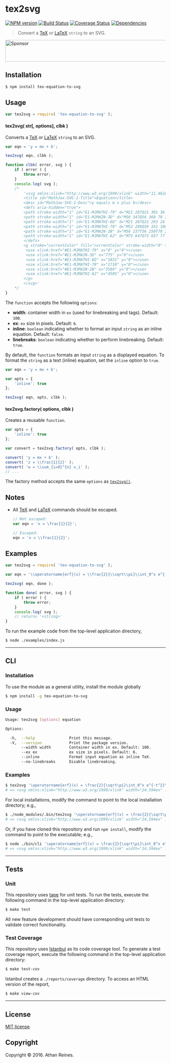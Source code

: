 tex2svg
===
[![NPM version][npm-image]][npm-url] [![Build Status][build-image]][build-url] [![Coverage Status][coverage-image]][coverage-url] [![Dependencies][dependencies-image]][dependencies-url]

> Convert a [TeX][tex] or [LaTeX][latex] `string` to an SVG.

<a target="_blank" rel="nofollow" href="https://app.codesponsor.io/link/2GH3ESgBANYoWNMCAicW2LQk/kgryte/tex-equation-to-svg"><img alt="Sponsor" width="888" height="68" src="https://app.codesponsor.io/embed/2GH3ESgBANYoWNMCAicW2LQk/kgryte/tex-equation-to-svg.svg"/></a>


## Installation

``` bash
$ npm install tex-equation-to-svg
```


## Usage

``` javascript
var tex2svg = require( 'tex-equation-to-svg' );
```

<a name="tex2svg"></a>
#### tex2svg( str[, options], clbk )

Converts a [TeX][tex] or [LaTeX][latex] `string` to an SVG.

``` javascript
var eqn = 'y = mx + b';

tex2svg( eqn, clbk );

function clbk( error, svg ) {
	if ( error ) {
		throw error;
	}
	console.log( svg );
	/*
		'<svg xmlns:xlink="http://www.w3.org/1999/xlink" width="11.462ex" height="2.509ex" style="vertical-align: -0.671ex;" viewBox="0 -791.3 4935 1080.4" role="math" focusable="false" xmlns="http://www.w3.org/2000/svg" aria-labelledby="MathJax-SVG-1-Title MathJax-SVG-1-Desc">
		<title id="MathJax-SVG-1-Title">Equation</title>
		<desc id="MathJax-SVG-1-Desc">y equals m x plus b</desc>
		<defs aria-hidden="true">
		<path stroke-width="1" id="E1-MJMATHI-79" d="M21 287Q21 301 36 335T84 406T158 442Q199 442 224 419T250 355Q248 336 247 334Q247 331 231 288T198 191T182 105Q182 62 196 45T238 27Q261 27 281 38T312 61T339 94Q339 95 344 114T358 173T377 247Q415 397 419 404Q432 431 462 431Q475 431 483 424T494 412T496 403Q496 390 447 193T391 -23Q363 -106 294 -155T156 -205Q111 -205 77 -183T43 -117Q43 -95 50 -80T69 -58T89 -48T106 -45Q150 -45 150 -87Q150 -107 138 -122T115 -142T102 -147L99 -148Q101 -153 118 -160T152 -167H160Q177 -167 186 -165Q219 -156 247 -127T290 -65T313 -9T321 21L315 17Q309 13 296 6T270 -6Q250 -11 231 -11Q185 -11 150 11T104 82Q103 89 103 113Q103 170 138 262T173 379Q173 380 173 381Q173 390 173 393T169 400T158 404H154Q131 404 112 385T82 344T65 302T57 280Q55 278 41 278H27Q21 284 21 287Z"></path>
		<path stroke-width="1" id="E1-MJMAIN-3D" d="M56 347Q56 360 70 367H707Q722 359 722 347Q722 336 708 328L390 327H72Q56 332 56 347ZM56 153Q56 168 72 173H708Q722 163 722 153Q722 140 707 133H70Q56 140 56 153Z"></path>
		<path stroke-width="1" id="E1-MJMATHI-6D" d="M21 287Q22 293 24 303T36 341T56 388T88 425T132 442T175 435T205 417T221 395T229 376L231 369Q231 367 232 367L243 378Q303 442 384 442Q401 442 415 440T441 433T460 423T475 411T485 398T493 385T497 373T500 364T502 357L510 367Q573 442 659 442Q713 442 746 415T780 336Q780 285 742 178T704 50Q705 36 709 31T724 26Q752 26 776 56T815 138Q818 149 821 151T837 153Q857 153 857 145Q857 144 853 130Q845 101 831 73T785 17T716 -10Q669 -10 648 17T627 73Q627 92 663 193T700 345Q700 404 656 404H651Q565 404 506 303L499 291L466 157Q433 26 428 16Q415 -11 385 -11Q372 -11 364 -4T353 8T350 18Q350 29 384 161L420 307Q423 322 423 345Q423 404 379 404H374Q288 404 229 303L222 291L189 157Q156 26 151 16Q138 -11 108 -11Q95 -11 87 -5T76 7T74 17Q74 30 112 181Q151 335 151 342Q154 357 154 369Q154 405 129 405Q107 405 92 377T69 316T57 280Q55 278 41 278H27Q21 284 21 287Z"></path>
		<path stroke-width="1" id="E1-MJMATHI-78" d="M52 289Q59 331 106 386T222 442Q257 442 286 424T329 379Q371 442 430 442Q467 442 494 420T522 361Q522 332 508 314T481 292T458 288Q439 288 427 299T415 328Q415 374 465 391Q454 404 425 404Q412 404 406 402Q368 386 350 336Q290 115 290 78Q290 50 306 38T341 26Q378 26 414 59T463 140Q466 150 469 151T485 153H489Q504 153 504 145Q504 144 502 134Q486 77 440 33T333 -11Q263 -11 227 52Q186 -10 133 -10H127Q78 -10 57 16T35 71Q35 103 54 123T99 143Q142 143 142 101Q142 81 130 66T107 46T94 41L91 40Q91 39 97 36T113 29T132 26Q168 26 194 71Q203 87 217 139T245 247T261 313Q266 340 266 352Q266 380 251 392T217 404Q177 404 142 372T93 290Q91 281 88 280T72 278H58Q52 284 52 289Z"></path>
		<path stroke-width="1" id="E1-MJMAIN-2B" d="M56 237T56 250T70 270H369V420L370 570Q380 583 389 583Q402 583 409 568V270H707Q722 262 722 250T707 230H409V-68Q401 -82 391 -82H389H387Q375 -82 369 -68V230H70Q56 237 56 250Z"></path>
		<path stroke-width="1" id="E1-MJMATHI-62" d="M73 647Q73 657 77 670T89 683Q90 683 161 688T234 694Q246 694 246 685T212 542Q204 508 195 472T180 418L176 399Q176 396 182 402Q231 442 283 442Q345 442 383 396T422 280Q422 169 343 79T173 -11Q123 -11 82 27T40 150V159Q40 180 48 217T97 414Q147 611 147 623T109 637Q104 637 101 637H96Q86 637 83 637T76 640T73 647ZM336 325V331Q336 405 275 405Q258 405 240 397T207 376T181 352T163 330L157 322L136 236Q114 150 114 114Q114 66 138 42Q154 26 178 26Q211 26 245 58Q270 81 285 114T318 219Q336 291 336 325Z"></path>
		</defs>
		<g stroke="currentColor" fill="currentColor" stroke-width="0" transform="matrix(1 0 0 -1 0 0)" aria-hidden="true">
		 <use xlink:href="#E1-MJMATHI-79" x="0" y="0"></use>
		 <use xlink:href="#E1-MJMAIN-3D" x="775" y="0"></use>
		 <use xlink:href="#E1-MJMATHI-6D" x="1831" y="0"></use>
		 <use xlink:href="#E1-MJMATHI-78" x="2710" y="0"></use>
		 <use xlink:href="#E1-MJMAIN-2B" x="3504" y="0"></use>
		 <use xlink:href="#E1-MJMATHI-62" x="4505" y="0"></use>
		</g>
		</svg>'
	*/
}
```

The `function` accepts the following `options`:
*	__width__: container width in `ex` (used for linebreaking and tags). Default: `100`.
*	__ex__: `ex` size in pixels. Default: `6`.
*	__inline__: `boolean` indicating whether to format an input `string` as an inline equation. Default: `false`.
*	__linebreaks__: `boolean` indicating whether to perform linebreaking. Default: `true`.

By default, the `function` formats an input `string` as a displayed equation. To format the `string` as a text (inline) equation, set the `inline` option to `true`.

``` javascript
var eqn = 'y = mx + b';

var opts = {
	'inline': true
};

tex2svg( eqn, opts, clbk );
```


#### tex2svg.factory( options, clbk )

Creates a reusable `function`.

``` javascript
var opts = {
	'inline': true
};

var convert = tex2svg.factory( opts, clbk );

convert( 'y = mx + b' );
convert( 'z = \\frac{1}{2}' );
convert( 'w = \\sum_{i=0}^{n} x_i' );
// ...
```

The factory method accepts the same `options` as [`tex2svg()`](#tex2svg).


## Notes

*	All [TeX][tex] and [LaTeX][latex] commands should be escaped.
	
	``` javascript
	// Not escaped:
	var eqn = 'x = \frac{1}{2}';

	// Escaped:
	eqn = 'x = \\frac{1}{2}';
	```


## Examples

``` javascript
var tex2svg = require( 'tex-equation-to-svg' );

var eqn = '\\operatorname{erf}(x) = \\frac{2}{\\sqrt\\pi}\\int_0^x e^{-t^2}\\,\\mathrm dt.';

tex2svg( eqn, done );

function done( error, svg ) {
	if ( error ) {
		throw error;
	}
	console.log( svg );
	// returns '<string>'
}
```

To run the example code from the top-level application directory,

``` bash
$ node ./examples/index.js
```


---
## CLI

### Installation

To use the module as a general utility, install the module globally

``` bash
$ npm install -g tex-equation-to-svg
```


### Usage

``` bash
Usage: tex2svg [options] equation

Options:

  -h,  --help               Print this message.
  -V,  --version            Print the package version.
       --width width        Container width in ex. Default: 100.
       --ex ex              ex size in pixels. Default: 6.
       --inline             Format input equation as inline TeX.
       --no-linebreaks      Disable linebreaking.
```


### Examples

``` bash
$ tex2svg '\operatorname{erf}(x) = \frac{2}{\sqrt\pi}\int_0^x e^{-t^2}\,\mathrm dt.'
# => <svg xmlns:xlink="http://www.w3.org/1999/xlink" width="24.594ex" ...
```

For local installations, modify the command to point to the local installation directory; e.g., 

``` bash
$ ./node_modules/.bin/tex2svg '\operatorname{erf}(x) = \frac{2}{\sqrt\pi}\int_0^x e^{-t^2}\,\mathrm dt.'
# => <svg xmlns:xlink="http://www.w3.org/1999/xlink" width="24.594ex" ...
```

Or, if you have cloned this repository and run `npm install`, modify the command to point to the executable; e.g., 

``` bash
$ node ./bin/cli '\operatorname{erf}(x) = \frac{2}{\sqrt\pi}\int_0^x e^{-t^2}\,\mathrm dt.'
# => <svg xmlns:xlink="http://www.w3.org/1999/xlink" width="24.594ex" ...
```


---
## Tests

### Unit

This repository uses [tape][tape] for unit tests. To run the tests, execute the following command in the top-level application directory:

``` bash
$ make test
```

All new feature development should have corresponding unit tests to validate correct functionality.


### Test Coverage

This repository uses [Istanbul][istanbul] as its code coverage tool. To generate a test coverage report, execute the following command in the top-level application directory:

``` bash
$ make test-cov
```

Istanbul creates a `./reports/coverage` directory. To access an HTML version of the report,

``` bash
$ make view-cov
```


---
## License

[MIT license](http://opensource.org/licenses/MIT).


## Copyright

Copyright &copy; 2016. Athan Reines.


[npm-image]: http://img.shields.io/npm/v/tex-equation-to-svg.svg
[npm-url]: https://npmjs.org/package/tex-equation-to-svg

[build-image]: http://img.shields.io/travis/kgryte/tex-equation-to-svg/master.svg
[build-url]: https://travis-ci.org/kgryte/tex-equation-to-svg

[coverage-image]: https://img.shields.io/codecov/c/github/kgryte/tex-equation-to-svg/master.svg
[coverage-url]: https://codecov.io/github/kgryte/tex-equation-to-svg?branch=master

[dependencies-image]: http://img.shields.io/david/kgryte/tex-equation-to-svg.svg
[dependencies-url]: https://david-dm.org/kgryte/tex-equation-to-svg

[dev-dependencies-image]: http://img.shields.io/david/dev/kgryte/tex-equation-to-svg.svg
[dev-dependencies-url]: https://david-dm.org/dev/kgryte/tex-equation-to-svg

[github-issues-image]: http://img.shields.io/github/issues/kgryte/tex-equation-to-svg.svg
[github-issues-url]: https://github.com/kgryte/tex-equation-to-svg/issues

[tape]: https://github.com/substack/tape
[istanbul]: https://github.com/gotwarlost/istanbul

[tex]: https://en.wikipedia.org/wiki/TeX
[latex]: https://en.wikipedia.org/wiki/LaTeX

